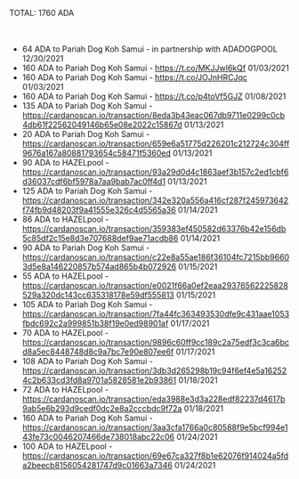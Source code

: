 TOTAL: 1760 ADA
  <br />
  <br />
  <br />
+ 64 ADA to Pariah Dog Koh Samui - in partnership with ADADOGPOOL 12/30/2021 
  <br />
+ 160 ADA to Pariah Dog Koh Samui - https://t.co/MKJJwI6kQf 01/03/2021
  <br />
+ 160 ADA to Pariah Dog Koh Samui - https://t.co/JOJnHRCJqc 01/03/2021
  <br />
+ 160 ADA to Pariah Dog Koh Samui - https://t.co/p4toVf5GJZ 01/08/2021
  <br />
+ 135 ADA to Pariah Dog Koh Samui - https://cardanoscan.io/transaction/8eda3b43eac067db9711e0299c0cb4db61f22562049146b65e08e2022c15867d 01/13/2021 
  <br />
+ 20 ADA to Pariah Dog Koh Samui - https://cardanoscan.io/transaction/659e6a51775d226201c212724c304ff9676a167a80881793654c58471f5360ed 01/13/2021 
  <br />
+ 90 ADA to HAZELpool - https://cardanoscan.io/transaction/93a29d0d4c1863aef3b157c2ed1cbf6d36037cdf6bf5978a7aa9bab7ac0ff4d1 01/13/2021 
  <br />
+ 125 ADA to Pariah Dog Koh Samui - https://cardanoscan.io/transaction/342e320a556a416cf287f245973642f74fb9d48203f9a41555e326c4d5565a36 01/14/2021 
  <br />
+ 86 ADA to HAZELpool - https://cardanoscan.io/transaction/359383ef450582d63376b42e156db5c85df2c15e8d3e707688def9ae71acdb86 01/14/2021 
  <br />
+ 90 ADA to Pariah Dog Koh Samui - https://cardanoscan.io/transaction/c22e8a55ae186f36104fc7215bb96603d5e8a146220857b574ad865b4b072926 01/15/2021 
  <br />
+ 55 ADA to HAZELpool - https://cardanoscan.io/transaction/e0021f66a0ef2eaa29376562225828529a320dc143cc635318178e59df555813 01/15/2021 
  <br />
+ 105 ADA to Pariah Dog Koh Samui - https://cardanoscan.io/transaction/7fa44fc363493530dfe9c431aae1053fbdc692c2a999851b38f19e0ed98901af 01/17/2021 
  <br />
+ 70 ADA to HAZELpool - https://cardanoscan.io/transaction/9896c60ff9cc189c2a75edf3c3ca6bcd8a5ec8448748d8c9a7bc7e90e807ee6f 01/17/2021 
  <br />
+ 108 ADA to Pariah Dog Koh Samui - https://cardanoscan.io/transaction/3db3d265298b19c94f6ef4e5a162524c2b633cd3fd8a9701a5828581e2b93861 01/18/2021 
  <br />
+ 72 ADA to HAZELpool - https://cardanoscan.io/transaction/eda3988e3d3a228edf82237d4617b9ab5e6b293d9cedf0dc2e8a2cccbdc9f72a 01/18/2021 
  <br />
+ 160 ADA to Pariah Dog Koh Samui - https://cardanoscan.io/transaction/3aa3cfa1766a0c80588f9e5bcf994e143fe73c0046207466de738018abc22c06 01/24/2021 
  <br />
+ 100 ADA to HAZELpool - https://cardanoscan.io/transaction/69e67ca327f8b1e62076f914024a5fda2beecb8156054281747d9c01663a7346 01/24/2021 
  <br />
  
  
  
  
  
  


